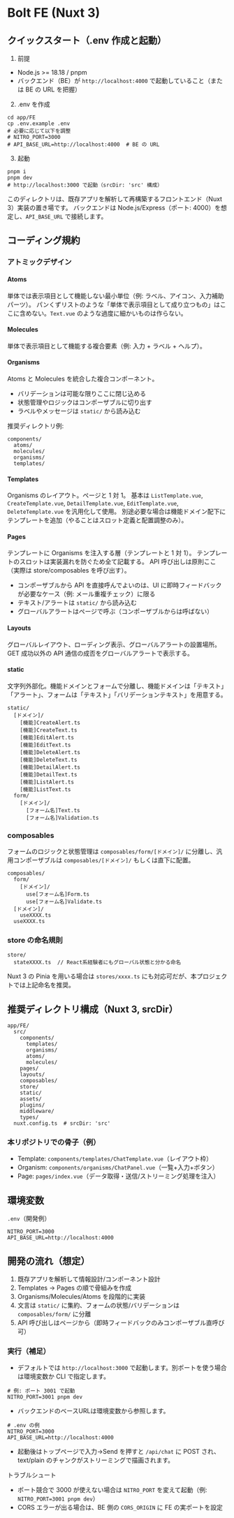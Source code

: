 # Bolt FE (Nuxt 3)

## クイックスタート（.env 作成と起動）

1) 前提

- Node.js >= 18.18 / pnpm
- バックエンド（BE）が `http://localhost:4000` で起動していること（または BE の URL を把握）

2) .env を作成

```
cd app/FE
cp .env.example .env
# 必要に応じて以下を調整
# NITRO_PORT=3000
# API_BASE_URL=http://localhost:4000  # BE の URL
```

3) 起動

```
pnpm i
pnpm dev
# http://localhost:3000 で起動（srcDir: 'src' 構成）
```

このディレクトリは、既存アプリを解析して再構築するフロントエンド（Nuxt 3）実装の置き場です。
バックエンドは Node.js/Express（ポート: 4000）を想定し、`API_BASE_URL` で接続します。

## コーディング規約

### アトミックデザイン

#### Atoms
単体では表示項目として機能しない最小単位（例: ラベル、アイコン、入力補助パーツ）。
パンくずリストのような「単体で表示項目として成り立つもの」はここに含めない。`Text.vue` のような過度に細かいものは作らない。

#### Molecules
単体で表示項目として機能する複合要素（例: 入力 + ラベル + ヘルプ）。

#### Organisms
Atoms と Molecules を統合した複合コンポーネント。
- バリデーションは可能な限りここに閉じ込める
- 状態管理やロジックはコンポーザブルに切り出す
- ラベルやメッセージは `static/` から読み込む

推奨ディレクトリ例:
```
components/
  atoms/
  molecules/
  organisms/
  templates/
```

#### Templates
Organisms のレイアウト。ページと 1 対 1。
基本は `ListTemplate.vue`, `CreateTemplate.vue`, `DetailTemplate.vue`, `EditTemplate.vue`, `DeleteTemplate.vue` を汎用化して使用。
別途必要な場合は機能ドメイン配下にテンプレートを追加（やることはスロット定義と配置調整のみ）。

#### Pages
テンプレートに Organisms を注入する層（テンプレートと 1 対 1）。
テンプレートのスロットは実装漏れを防ぐため全て記載する。
API 呼び出しは原則ここ（実際は store/composables を呼び出す）。
- コンポーザブルから API を直接呼んでよいのは、UI に即時フィードバックが必要なケース（例: メール重複チェック）に限る
- テキスト/アラートは `static/` から読み込む
- グローバルアラートはページで呼ぶ（コンポーザブルからは呼ばない）

#### Layouts
グローバルレイアウト、ローディング表示、グローバルアラートの設置場所。
GET 成功以外の API 通信の成否をグローバルアラートで表示する。

#### static
文字列外部化。機能ドメインとフォームで分離し、機能ドメインは「テキスト」「アラート」、フォームは「テキスト」「バリデーションテキスト」を用意する。
```
static/
  [ドメイン]/
    [機能]CreateAlert.ts
    [機能]CreateText.ts
    [機能]EditAlert.ts
    [機能]EditText.ts
    [機能]DeleteAlert.ts
    [機能]DeleteText.ts
    [機能]DetailAlert.ts
    [機能]DetailText.ts
    [機能]ListAlert.ts
    [機能]ListText.ts
  form/
    [ドメイン]/
      [フォーム名]Text.ts
      [フォーム名]Validation.ts
```

### composables
フォームのロジックと状態管理は `composables/form/[ドメイン]/` に分離し、汎用コンポーザブルは `composables/[ドメイン]/` もしくは直下に配置。
```
composables/
  form/
    [ドメイン]/
      use[フォーム名]Form.ts
      use[フォーム名]Validate.ts
  [ドメイン]/
    useXXXX.ts
  useXXXX.ts
```

### store の命名規則
```
store/
  stateXXXX.ts  // React系経験者にもグローバル状態と分かる命名
```
Nuxt 3 の Pinia を用いる場合は `stores/xxxx.ts` にも対応可だが、本プロジェクトでは上記命名を推奨。

## 推奨ディレクトリ構成（Nuxt 3, srcDir）
```
app/FE/
  src/
    components/
      templates/
      organisms/
      atoms/
      molecules/
    pages/
    layouts/
    composables/
    store/
    static/
    assets/
    plugins/
    middleware/
    types/
  nuxt.config.ts  # srcDir: 'src'
```

### 本リポジトリでの骨子（例）
- Template: `components/templates/ChatTemplate.vue`（レイアウト枠）
- Organism: `components/organisms/ChatPanel.vue`（一覧+入力+ボタン）
- Page: `pages/index.vue`（データ取得・送信/ストリーミング処理を注入）

## 環境変数
`.env`（開発例）
```
NITRO_PORT=3000
API_BASE_URL=http://localhost:4000
```

## 開発の流れ（想定）
1) 既存アプリを解析して情報設計/コンポーネント設計
2) Templates → Pages の順で骨組みを作成
3) Organisms/Molecules/Atoms を段階的に実装
4) 文言は `static/` に集約、フォームの状態/バリデーションは `composables/form/` に分離
5) API 呼び出しはページから（即時フィードバックのみコンポーザブル直呼び可）

### 実行（補足）

- デフォルトでは `http://localhost:3000` で起動します。別ポートを使う場合は環境変数か CLI で指定します。

```
# 例: ポート 3001 で起動
NITRO_PORT=3001 pnpm dev
```

- バックエンドのベースURLは環境変数から参照します。

```
# .env の例
NITRO_PORT=3000
API_BASE_URL=http://localhost:4000
```

- 起動後はトップページで入力→Send を押すと `/api/chat` に POST され、text/plain のチャンクがストリーミングで描画されます。

トラブルシュート
- ポート競合で 3000 が使えない場合は `NITRO_PORT` を変えて起動（例: `NITRO_PORT=3001 pnpm dev`）
- CORS エラーが出る場合は、BE 側の `CORS_ORIGIN` に FE の実ポートを設定
